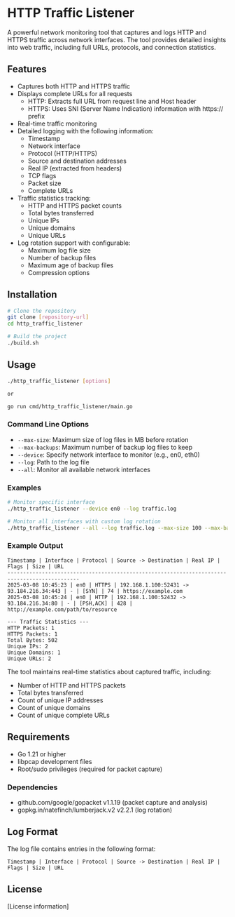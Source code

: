 # HTTP Traffic Listener

A powerful network monitoring tool that captures and logs HTTP and HTTPS traffic across network interfaces. The tool provides detailed insights into web traffic, including full URLs, protocols, and connection statistics.

## Features

- Captures both HTTP and HTTPS traffic
- Displays complete URLs for all requests
  - HTTP: Extracts full URL from request line and Host header
  - HTTPS: Uses SNI (Server Name Indication) information with https:// prefix
- Real-time traffic monitoring
- Detailed logging with the following information:
  - Timestamp
  - Network interface
  - Protocol (HTTP/HTTPS)
  - Source and destination addresses
  - Real IP (extracted from headers)
  - TCP flags
  - Packet size
  - Complete URLs
- Traffic statistics tracking:
  - HTTP and HTTPS packet counts
  - Total bytes transferred
  - Unique IPs
  - Unique domains
  - Unique URLs
- Log rotation support with configurable:
  - Maximum log file size
  - Number of backup files
  - Maximum age of backup files
  - Compression options

## Installation

```bash
# Clone the repository
git clone [repository-url]
cd http_traffic_listener

# Build the project
./build.sh
```

## Usage

```bash
./http_traffic_listener [options]

or

go run cmd/http_traffic_listener/main.go
```

### Command Line Options

- `--max-size`: Maximum size of log files in MB before rotation
- `--max-backups`: Maximum number of backup log files to keep
- `--device`: Specify network interface to monitor (e.g., en0, eth0)
- `--log`: Path to the log file
- `--all`: Monitor all available network interfaces

### Examples

```bash
# Monitor specific interface
./http_traffic_listener --device en0 --log traffic.log

# Monitor all interfaces with custom log rotation
./http_traffic_listener --all --log traffic.log --max-size 100 --max-backups 5
```

### Example Output

```
Timestamp | Interface | Protocol | Source -> Destination | Real IP | Flags | Size | URL
---------------------------------------------------------------------------------------------
2025-03-08 10:45:23 | en0 | HTTPS | 192.168.1.100:52431 -> 93.184.216.34:443 | - | [SYN] | 74 | https://example.com
2025-03-08 10:45:24 | en0 | HTTP | 192.168.1.100:52432 -> 93.184.216.34:80 | - | [PSH,ACK] | 428 | http://example.com/path/to/resource

--- Traffic Statistics ---
HTTP Packets: 1
HTTPS Packets: 1
Total Bytes: 502
Unique IPs: 2
Unique Domains: 1
Unique URLs: 2
```

The tool maintains real-time statistics about captured traffic, including:
- Number of HTTP and HTTPS packets
- Total bytes transferred
- Count of unique IP addresses
- Count of unique domains
- Count of unique complete URLs

## Requirements

- Go 1.21 or higher
- libpcap development files
- Root/sudo privileges (required for packet capture)

### Dependencies
- github.com/google/gopacket v1.1.19 (packet capture and analysis)
- gopkg.in/natefinch/lumberjack.v2 v2.2.1 (log rotation)

## Log Format

The log file contains entries in the following format:
```
Timestamp | Interface | Protocol | Source -> Destination | Real IP | Flags | Size | URL
```

## License

[License information]
